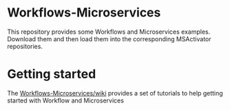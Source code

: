# Workflows-Microservices
This repository provides some Workflows and Microservices examples.
Download them and then load them into the corresponding MSActivator repositories. 

# Getting started
The [Workflows-Microservices/wiki](Workflows-Microservices/wiki) provides a set of tutorials to help getting started with Workflow and Microservices
